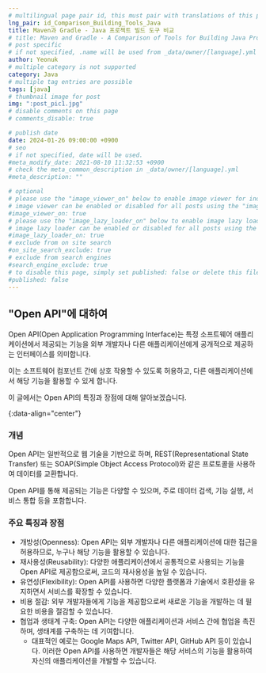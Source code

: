 ```yaml
---
# multilingual page pair id, this must pair with translations of this page. (This name must be unique)
lng_pair: id_Comparison_Building_Tools_Java
title: Maven과 Gradle - Java 프로젝트 빌드 도구 비교
# title: Maven and Gradle - A Comparison of Tools for Building Java Projects
# post specific
# if not specified, .name will be used from _data/owner/[language].yml
author: Yeonuk
# multiple category is not supported
category: Java
# multiple tag entries are possible
tags: [java]
# thumbnail image for post
img: ":post_pic1.jpg"
# disable comments on this page
# comments_disable: true

# publish date
date: 2024-01-26 09:00:00 +0900
# seo
# if not specified, date will be used.
#meta_modify_date: 2021-08-10 11:32:53 +0900
# check the meta_common_description in _data/owner/[language].yml
#meta_description: ""

# optional
# please use the "image_viewer_on" below to enable image viewer for individual pages or posts (_posts/ or [language]/_posts folders).
# image viewer can be enabled or disabled for all posts using the "image_viewer_posts: true" setting in _data/conf/main.yml.
#image_viewer_on: true
# please use the "image_lazy_loader_on" below to enable image lazy loader for individual pages or posts (_posts/ or [language]/_posts folders).
# image lazy loader can be enabled or disabled for all posts using the "image_lazy_loader_posts: true" setting in _data/conf/main.yml.
#image_lazy_loader_on: true
# exclude from on site search
#on_site_search_exclude: true
# exclude from search engines
#search_engine_exclude: true
# to disable this page, simply set published: false or delete this file
#published: false
---
```


<!-- outline-start -->

## "Open API"에 대하여

Open API(Open Application Programming Interface)는 특정 소프트웨어 애플리케이션에서 제공되는 기능을 외부 개발자나 다른 애플리케이션에게 공개적으로 제공하는 인터페이스를 의미합니다.

이는 소프트웨어 컴포넌트 간에 상호 작용할 수 있도록 허용하고, 다른 애플리케이션에서 해당 기능을 활용할 수 있게 합니다.

이 글에서는 Open API의 특징과 장점에 대해 알아보겠습니다.

{:data-align="center"}

<!-- outline-end -->

### 개념

Open API는 일반적으로 웹 기술을 기반으로 하며, REST(Representational State Transfer) 또는 SOAP(Simple Object Access Protocol)와 같은 프로토콜을 사용하여 데이터를 교환합니다.

Open API를 통해 제공되는 기능은 다양할 수 있으며, 주로 데이터 검색, 기능 실행, 서비스 통합 등을 포함합니다.

### 주요 특징과 장점

- 개방성(Openness): Open API는 외부 개발자나 다른 애플리케이션에 대한 접근을 허용하므로, 누구나 해당 기능을 활용할 수 있습니다.
- 재사용성(Reusability): 다양한 애플리케이션에서 공통적으로 사용되는 기능을 Open API로 제공함으로써, 코드의 재사용성을 높일 수 있습니다.
- 유연성(Flexibility): Open API를 사용하면 다양한 플랫폼과 기술에서 호환성을 유지하면서 서비스를 확장할 수 있습니다.
- 비용 절감: 외부 개발자들에게 기능을 제공함으로써 새로운 기능을 개발하는 데 필요한 비용을 절감할 수 있습니다.
- 협업과 생태계 구축: Open API는 다양한 애플리케이션과 서비스 간에 협업을 촉진하며, 생태계를 구축하는 데 기여합니다.
  - 대표적인 예로는 Google Maps API, Twitter API, GitHub API 등이 있습니다. 이러한 Open API를 사용하면 개발자들은 해당 서비스의 기능을 활용하여 자신의 애플리케이션을 개발할 수 있습니다.
